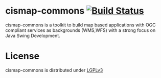 cismap-commons [![Build Status](http://ci.cismet.de/buildStatus/icon?job=cismap-commons)](https://ci.cismet.de/job/cismap-commons/)
==============

cismap-commons is a toolkit to build map based applications with OGC compliant services as backgrounds (WMS,WFS) with a strong focus on Java Swing Development.

License
=======

cismap-commons is distributed under [LGPLv3](https://github.com/cismet/cismap-commons/blob/dev/LICENSE)

